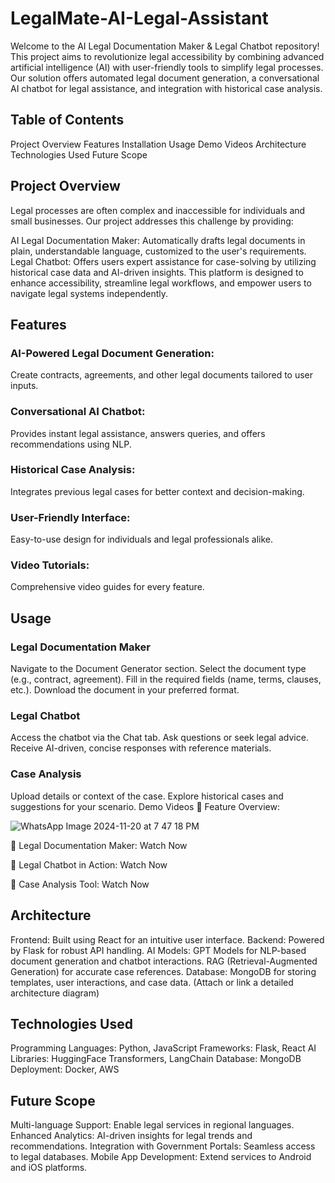 # LegalMate-AI-Legal-Assistant
Welcome to the AI Legal Documentation Maker & Legal Chatbot repository! This project aims to revolutionize legal accessibility by combining advanced artificial intelligence (AI) with user-friendly tools to simplify legal processes. Our solution offers automated legal document generation, a conversational AI chatbot for legal assistance, and integration with historical case analysis.

## Table of Contents
Project Overview
Features
Installation
Usage
Demo Videos
Architecture
Technologies Used
Future Scope

## Project Overview
Legal processes are often complex and inaccessible for individuals and small businesses. Our project addresses this challenge by providing:

AI Legal Documentation Maker: Automatically drafts legal documents in plain, understandable language, customized to the user's requirements.
Legal Chatbot: Offers users expert assistance for case-solving by utilizing historical case data and AI-driven insights.
This platform is designed to enhance accessibility, streamline legal workflows, and empower users to navigate legal systems independently.

## Features
### AI-Powered Legal Document Generation:
Create contracts, agreements, and other legal documents tailored to user inputs.

### Conversational AI Chatbot:
Provides instant legal assistance, answers queries, and offers recommendations using NLP.

### Historical Case Analysis:
Integrates previous legal cases for better context and decision-making.

### User-Friendly Interface:
Easy-to-use design for individuals and legal professionals alike.

### Video Tutorials:
Comprehensive video guides for every feature.

## Usage

### Legal Documentation Maker
Navigate to the Document Generator section.
Select the document type (e.g., contract, agreement).
Fill in the required fields (name, terms, clauses, etc.).
Download the document in your preferred format.

### Legal Chatbot
Access the chatbot via the Chat tab.
Ask questions or seek legal advice.
Receive AI-driven, concise responses with reference materials.

### Case Analysis
Upload details or context of the case.
Explore historical cases and suggestions for your scenario.
Demo Videos
🎥 Feature Overview: 

![WhatsApp Image 2024-11-20 at 7 47 18 PM](https://github.com/user-attachments/assets/d7a7419b-8a29-481a-9e0f-00b8d09098f5)


🎥 Legal Documentation Maker: Watch Now

🎥 Legal Chatbot in Action: Watch Now

🎥 Case Analysis Tool: Watch Now



## Architecture
Frontend: Built using React for an intuitive user interface.
Backend: Powered by Flask for robust API handling.
AI Models:
GPT Models for NLP-based document generation and chatbot interactions.
RAG (Retrieval-Augmented Generation) for accurate case references.
Database: MongoDB for storing templates, user interactions, and case data.
(Attach or link a detailed architecture diagram)

## Technologies Used
Programming Languages: Python, JavaScript
Frameworks: Flask, React
AI Libraries: HuggingFace Transformers, LangChain
Database: MongoDB
Deployment: Docker, AWS

## Future Scope
Multi-language Support: Enable legal services in regional languages.
Enhanced Analytics: AI-driven insights for legal trends and recommendations.
Integration with Government Portals: Seamless access to legal databases.
Mobile App Development: Extend services to Android and iOS platforms.


